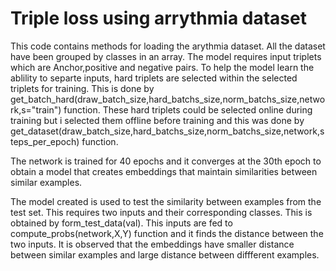 # Triple loss using arrythmia dataset

This code contains methods for loading the arythmia dataset. All the dataset have been grouped by classes in an array. The model requires input triplets which are Anchor,positive and negative pairs. To help the model learn the ablility to separte inputs, hard triplets are selected within the selected triplets for training. This is done by get_batch_hard(draw_batch_size,hard_batchs_size,norm_batchs_size,network,s="train") function. These hard triplets could be selected online during training but i selected them offline before training and this was done by get_dataset(draw_batch_size,hard_batchs_size,norm_batchs_size,network,steps_per_epoch) function.

The network is trained for 40 epochs and it converges at the 30th epoch to obtain a model that creates embeddings that maintain similarities between similar examples. 

The model created is used to test the similarity between examples from the test set. This requires two inputs and their corresponding classes. This is obtained by form_test_data(val). This inputs are fed to compute_probs(network,X,Y) function and it finds the distance between the two inputs. It is observed that the embeddings have smaller distance between similar examples and large distance between diffferent examples.
